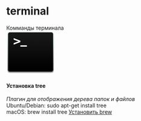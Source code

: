 # terminal  
Комманды терминала  
![alt text](https://github.com/djviy/terminal/blob/master/icon-terminal-128.png "Terminal logo")

#### Установка **tree**
*Плагин для отображения дерева папок и файлов*  
Ubuntu/Debian: sudo apt-get install tree  
macOS: brew install tree [Установить brew](https://www.google.com)
